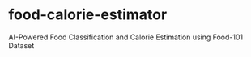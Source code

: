 # food-calorie-estimator
AI-Powered Food Classification and Calorie Estimation using Food-101 Dataset

